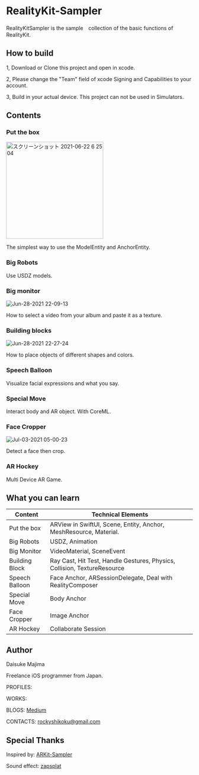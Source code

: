 # RealityKit-Sampler

RealityKitSampler is the sample　collection of the basic functions of RealityKit.

## How to build
1, Download or Clone this project and open in xcode.

2, Please change the "Team" field of xcode Signing and Capabilities to your account.

3, Build in your actual device. This project can not be used in Simulators.

## Contents

### Put the box

<img width="262" alt="スクリーンショット 2021-06-22 6 25 04" src="https://user-images.githubusercontent.com/23278992/122830079-cc028c80-d322-11eb-87a3-8aa4803860a4.png">

The simplest way to use the ModelEntity and AnchorEntity.


### Big Robots

Use USDZ models.


### Big monitor

![Jun-28-2021 22-09-13](https://user-images.githubusercontent.com/23278992/123641992-c8f52800-d85d-11eb-918a-4619071a54c9.gif)

How to select a video from your album and paste it as a texture.


### Building blocks

![Jun-28-2021 22-27-24](https://user-images.githubusercontent.com/23278992/123644152-11ade080-d860-11eb-828f-68e86ac8ee28.gif)

How to place objects of different shapes and colors.


### Speech Balloon

Visualize facial expressions and what you say.

### Special Move

Interact body and AR object. With CoreML.

### Face Cropper

![Jul-03-2021 05-00-23](https://user-images.githubusercontent.com/23278992/124336683-e158a000-dbd9-11eb-8a00-5c2943daefcb.gif)

Detect a face then crop.


### AR Hockey

Multi Device AR Game.


## What you can learn

| Content | Technical Elements |
| ------------- | ------------- |
| Put the box  | ARView in SwiftUI, Scene, Entity, Anchor, MeshResource, Material.  |
| Big Robots  | USDZ, Animation  |
| Big Monitor  | VideoMaterial, SceneEvent  |
| Building Block | Ray Cast, Hit Test, Handle Gestures, Physics, Collision, TextureResource |
| Speech Balloon | Face Anchor, ARSessionDelegate, Deal with RealityComposer |
| Special Move | Body Anchor |
| Face Cropper | Image Anchor |
| AR Hockey | Collaborate Session |

## Author

Daisuke Majima

Freelance iOS programmer from Japan.

PROFILES:

WORKS:

BLOGS:  [Medium](https://rockyshikoku.medium.com/)

CONTACTS:  rockyshikoku@gmail.com

## Special Thanks

Inspired by:  [ARKit-Sampler](https://github.com/shu223/ARKit-Sampler)

Sound effect: [zapsplat](https://www.zapsplat.com)

